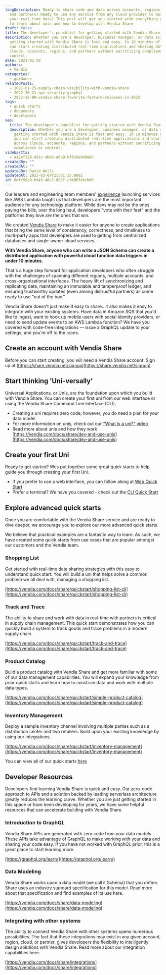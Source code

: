 ```yaml
---
longDescription: Ready to share code and data across accounts, regions, clouds,
  and partners? Ready to use any service from any cloud provider to build upon
  your real-time data? This post will get you started with everything you need
  to learn about unis and how to develop with Vendia Share
draft: false
title: The developer's punchlist for getting started with Vendia Share
description: Whether you are a developer, business manager, or data scientist
  getting started with Vendia Share is fast and easy. In 10 minutes of less, you
  can start creating distributed real-time applications and sharing data across
  clouds, accounts, regions, and partners without sacrificing compliance or
  control.
date: 2021-01-29
authors:
  - Vendia
categories:
  - guidance
relatedPosts:
  - 2021-01-25-supply-chain-visibility-with-vendia-share
  - 2022-10-21-api-security-graphql
  - 2022-12-09-vendia-share-favorite-feature-releases-in-2022
tags:
  - quick starts
  - documents
  - developers
seo:
  title: The developer's punchlist for getting started with Vendia Share
  description: Whether you are a developer, business manager, or data scientist
    getting started with Vendia Share is fast and easy. In 10 minutes of less,
    you can start creating distributed real-time applications and sharing data
    across clouds, accounts, regions, and partners without sacrificing
    compliance or control.
sidebarCta:
  - a12ef328-491c-4bb6-a6a9-bf816e949e8c
createdBy: ""
createdAt: ""
updatedBy: David Wells
updatedAt: 2023-02-07T21:01:35.880Z
id: 8dfe59e9-b843-46c2-892f-c6b967ebcbd9
---
```


Our leaders and engineering team members' [experience](https://www.linkedin.com/company/vendiahq/people/) launching services like AWS Lambda taught us that developers are the most important audience for any technology platform. While devs may not be the ones paying the bills, over the long haul, developers "vote with their feet" and the platforms they love are the ones that win.

We created [Vendia Share](https://vendia.com/product) to make it easier for anyone to create applications that bring the same level of consistency, correctness, and timeliness to multi-party apps that developers are used to getting from centralized databases and single-owner cloud services. 

**With Vendia Share, anyone who can write a JSON Schema can create a distributed application with powerful cloud function data triggers in under 10 minutes.**

That's a huge step forward for application developers who often struggle with the challenges of spanning different regions, multiple accounts, and cross-organizational interfaces. The heavy lift of synchronizing and replicating data, maintaining an immutable and tamperproof ledger, and ensuring trustworthy updates (even among distrustful partners) all come ready to use "out of the box."

Vendia Share doesn't just make it easy to share...it also makes it easy to integrate with your existing systems. Have data in Amazon SQS that you'd like to ingest, want to hook up mobile users with social identity providers, or need to send update events to an AWS Lambda function? We have you covered with code-free integrations — issue a GraphQL update to your settings, and you're off to the races.

## Create an account with Vendia Share

Before you can start creating, you will need a Vendia Share account.  Sign up at [https://share.vendia.net/signup](https://share.vendia.net/signup).

## Start thinking 'Uni-versally'

Universal Applications, or Unis, are the foundation upon which you build with Vendia Share.  You can create your first uni from our web interface or using the Vendia Share Command Line Interface (CLI).  

- Creating a uni requires zero code; however, you do need a plan for your data model.
- For more information on unis, check out our ["What is a uni?" video](https://youtu.be/8HmwVOo17BE)
- Read more about unis and how they work [https://vendia.com/docs/share/dev-and-use-unis](https://vendia.com/docs/share/dev-and-use-unis)

## Create your first Uni

Ready to get started? Wes put together some great quick starts to help guide you through creating your first Uni.

- If you prefer to use a web interface, you can follow along at [Web Quick Start](https://www.vendia.com/docs/share/quickstart/shopping-list-web)
- Prefer a terminal?  We have you covered - check out the [CLI Quick Start](https://www.vendia.com/docs/share/quickstart/shopping-list-cli)

## Explore advanced quick starts

Once you are comfortable with the Vendia Share service and are ready to dive deeper, we encourage you to explore our more advanced quick starts.  

We believe that practical examples are a fantastic way to learn. As such, we have created some quick starts from use cases that are popular amongst our customers and the Vendia team.

### Shopping List

Get started with real-time data sharing strategies with this easy to understand quick start. You will build a uni that helps solve a common problem we all deal with, managing a shopping list.

[https://vendia.com/docs/share/quickstart/shopping-list-cli](https://vendia.com/docs/share/quickstart/shopping-list-cli)

### Track and Trace

The ability to share and work with data in real-time with partners is critical in supply chain management. This quick start demonstrates how you can quickly build a system to track goods and trace problems in a modern supply chain.

[https://vendia.com/docs/share/quickstart/track-and-trace](https://vendia.com/docs/share/quickstart/track-and-trace)

### Product Catalog

Build a product catalog with Vendia Share and get more familiar with some of our data management capabilities. You will expand your knowledge from prior quick starts and learn how to constrain data and work with multiple data types.

[https://vendia.com/docs/share/quickstart/simple-product-catalog](https://vendia.com/docs/share/quickstart/simple-product-catalog)

### Inventory Management

Deploy a sample inventory channel involving multiple parties such as a distribution center and two retailers. Build upon your existing knowledge by using our integrations.

[https://vendia.com/docs/share/quickstart/inventory-management](https://vendia.com/docs/share/quickstart/inventory-management)
	
You can view all of our quick starts [here](https://vendia.com/docs/share/quickstart)

## Developer Resources

Developers find learning Vendia Share is quick and easy. Our zero-code approach to APIs and a solution backed by leading serverless architecture greatly reduces the learning curve. Whether you are just getting started in this space or have been developing for years, we have some helpful resources that can accelerate building with Vendia Share.

### Introduction to GraphQL

Vendia Share APIs are generated with zero code from your data models. These APIs take advantage of GraphQL to make working with your data and sharing your code easy.  If you have not worked with GraphQL prior, this is a great place to start learning more.

[https://graphql.org/learn/](https://graphql.org/learn/)

### Data Modeling

Vendia Share works upon a data model (we call it Schema) that you define.  Share uses an industry standard specification for this model. Read more about that specification and find examples of its use here.

[https://vendia.com/docs/share/data-modeling](https://vendia.com/docs/share/data-modeling)

### Integrating with other systems

The ability to connect Vendia Share with other systems opens numerous possibilities. The fact that these integrations may exist in any given account, region, cloud, or partner, gives developers the flexibility to intelligently design solutions with Vendia Share.  Read more about our integration capabilities here.

[https://vendia.com/docs/share/integrations](https://vendia.com/docs/share/integrations)